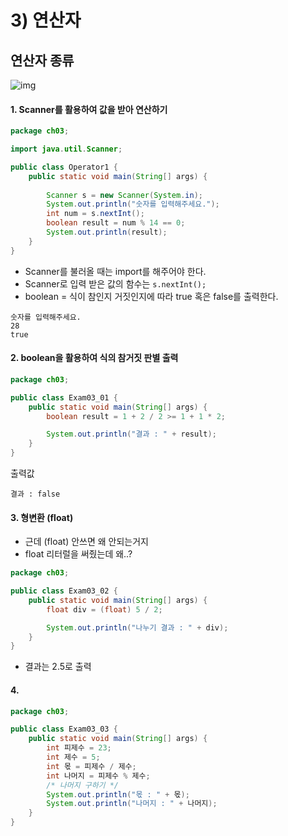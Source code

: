 # 3) 연산자

## 연산자 종류

![img](https://postfiles.pstatic.net/MjAxOTEyMDJfOTkg/MDAxNTc1MjY3NjI1NDY5.np3nR94ekQcJTanTxwmr0Z-xJn0f2DVSyMpm1lfVmhEg.ym-K3eSVNfUYcvx8ODcB1RwYNtlPMtvjcW4vTAIcdYAg.PNG.young_better/image.png?type=w580)



#### 1. Scanner를 활용하여 값을 받아 연산하기



```java
package ch03;

import java.util.Scanner;

public class Operator1 {
	public static void main(String[] args) {
		
		Scanner s = new Scanner(System.in);
		System.out.println("숫자를 입력해주세요.");
		int num = s.nextInt();
		boolean result = num % 14 == 0;
		System.out.println(result);
	}
}
```

- Scanner를 불러올 때는 import를 해주어야 한다.
- Scanner로 입력 받은 값의 함수는 `s.nextInt();`
- boolean = 식이 참인지 거짓인지에 따라 true 혹은 false를 출력한다.

```shell
숫자를 입력해주세요.
28
true
```

#### 2. boolean을 활용하여 식의 참거짓 판별 출력

```java
package ch03;

public class Exam03_01 {
	public static void main(String[] args) {
		boolean result = 1 + 2 / 2 >= 1 + 1 * 2;

		System.out.println("결과 : " + result);
	}
}
```

출력값

```
결과 : false
```

#### 3. 형변환 (float)

- 근데 (float) 안쓰면 왜 안되는거지
- float 리터럴을 써줬는데 왜..?

```java
package ch03;

public class Exam03_02 {
	public static void main(String[] args) {
		float div = (float) 5 / 2;

		System.out.println("나누기 결과 : " + div);
	}
}
```

- 결과는 2.5로 출력



#### 4. 

```java
package ch03;

public class Exam03_03 {
	public static void main(String[] args) {
		int 피제수 = 23;
		int 제수 = 5;
		int 몫 = 피제수 / 제수;
		int 나머지 = 피제수 % 제수;
		/* 나머지 구하기 */
		System.out.println("몫 : " + 몫);
		System.out.println("나머지 : " + 나머지);
	}
}
```



